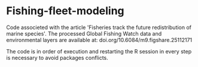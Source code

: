 # Fishing-fleet-modeling
Code associeted with the article 'Fisheries track the future redistribution of marine species'.
The processed Global Fishing Watch data and environmental layers are available at: doi.org/10.6084/m9.figshare.25112171

The code is in order of execution and  restarting the R session in every step is necessary to avoid packages conflicts.
